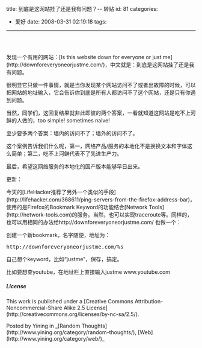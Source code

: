 title: 到底是这网站挂了还是我有问题？-- 转贴
id: 81
categories:
  - 爱好
date: 2008-03-31 02:19:18
tags:
---

<div id="msgcns!9697D6160EFEBC17!1634" class="bvMsg">

###  
 <p>发现一个有用的网站：[Is this website down for everyone or just me](http://downforeveryoneorjustme.com/)，中文就是：到底是这网站挂了还是我有问题。 <p>很明显它只做一件事情，就是当你发现某个网站访问不了或者出故障的时候，可以把网站的地址输入，它会告诉你到底是所有人都访问不了这个网站，还是只有你遇到问题。 <p>当然，同学们，这回复结果就非此即彼的两个答案，一看就知道这网站是吃不上河鲜的人做的，too simple! sometimes naive! <p>至少要多两个答案：墙内的访问不了；墙外的访问不了。 <p>这个案例告诉我们什么呢，第一，网络产品/服务的本地化不是换换文本和字体这么简单；第二，吃不上河鲜代表不了先进生产力。 <p>最后，希望这网络服务的本地化的国产版本能够早日出来。 <p>更新： <p>今天的[LifeHacker推荐了另外一个类似的手段](http://lifehacker.com/368611/ping-servers-from-the-firefox-address-bar)，使用的是Firefox的Bookmark Keyword的功能结合[Network Tools](http://network-tools.com)的服务。当然，也可以实现traceroute等。同样的，也可以用相同的办法给http://downforeveryoneorjustme.com/ 也做一个： <p>创建一个新bookmark，名字随便，地址为： <pre>http://downforeveryoneorjustme.com/%s</pre>
<p>自己想个keyword，比如“justme”，保存，搞定。
<p>比如要想查youtube，在地址栏上直接输入justme www.youtube.com

##### License

<p>This work is published under a [Creative Commons Attribution-Noncommercial-Share Alike 2.5 License](http://creativecommons.org/licenses/by-nc-sa/2.5/).

<p>Posted by Yining in _[Random Thoughts](http://www.yining.org/category/random-thoughts/), [Web](http://www.yining.org/category/web/)_</div>